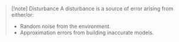 >[!note] Disturbance
>A disturbance is a source of error arising from either/or:
>- Random noise from the environment.
>- Approximation errors from building inaccurate models.

